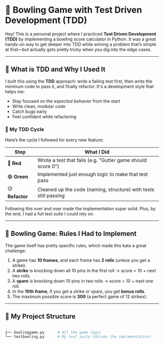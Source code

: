 # 🎯 Bowling Game with Test Driven Development (TDD)

Hey! This is a personal project where I practiced **Test Driven Development (TDD)** by implementing a bowling score calculator in Python. It was a great hands-on way to get deeper into TDD while solving a problem that’s simple at first—but actually gets pretty tricky when you dig into the edge cases.

---

## 🔧 What is TDD and Why I Used It

I built this using the **TDD** approach: write a failing test first, then write the minimum code to pass it, and finally refactor. It's a development style that helps me:

- Stay focused on the *expected behavior* from the start
- Write clean, modular code
- Catch bugs early
- Feel confident while refactoring

### 🔁 My TDD Cycle

Here’s the cycle I followed for every new feature:

| Step         | What I Did                                           |
|--------------|------------------------------------------------------|
| 🔴 **Red**     | Wrote a test that fails (e.g. "Gutter game should score 0") |
| 🟢 **Green**   | Implemented just enough logic to make that test pass       |
| 🟡 **Refactor**| Cleaned up the code (naming, structure) with tests still passing |

Following this over and over made the implementation super solid. Plus, by the end, I had a full test suite I could rely on.

---

## 🎳 Bowling Game: Rules I Had to Implement

The game itself has pretty specific rules, which made this kata a great challenge:

1. A game has **10 frames**, and each frame has **2 rolls** (unless you get a strike).
2. A **strike** is knocking down all 10 pins in the first roll → score = 10 + next two rolls.
3. A **spare** is knocking down 10 pins in two rolls → score = 10 + next one roll.
4. In the **10th frame**, if you get a strike or spare, you get **bonus rolls**.
5. The maximum possible score is **300** (a perfect game of 12 strikes).

---

## 📁 My Project Structure

```bash
.
├── bowlinggame.py      # All the game logic
└── testbowling.py      # My test suite (drives the implementation)
